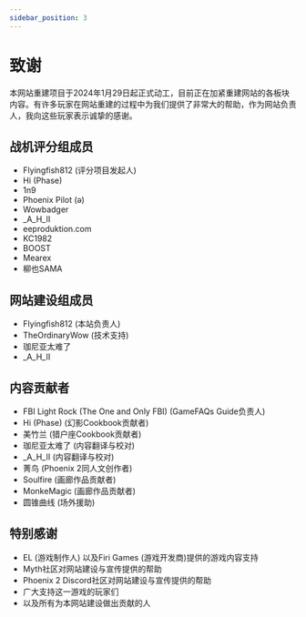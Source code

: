 ```yaml
---
sidebar_position: 3
---
```


# 致谢

本网站重建项目于2024年1月29日起正式动工，目前正在加紧重建网站的各板块内容。有许多玩家在网站重建的过程中为我们提供了非常大的帮助，作为网站负责人，我向这些玩家表示诚挚的感谢。

## 战机评分组成员

- Flyingfish812 (评分项目发起人)
- Hi (Phase)
- 1n9
- Phoenix Pilot (ǝ)
- Wowbadger
- _A_H_II
- eeproduktion.com
- KC1982
- BOOST
- Mearex
- 柳也SAMA

## 网站建设组成员

- Flyingfish812 (本站负责人)
- TheOrdinaryWow (技术支持)
- 珈尼亚太难了
- _A_H_II

## 内容贡献者

- FBI Light Rock (The One and Only FBI) (GameFAQs Guide负责人)
- Hi (Phase) (幻影Cookbook贡献者)
- 美竹兰 (猎户座Cookbook贡献者)
- 珈尼亚太难了 (内容翻译与校对)
- _A_H_II (内容翻译与校对)
- 菁鸟 (Phoenix 2同人文创作者)
- Soulfire (画廊作品贡献者)
- MonkeMagic (画廊作品贡献者)
- 圆锥曲线 (场外援助)

## 特别感谢

- EL (游戏制作人) 以及Firi Games (游戏开发商)提供的游戏内容支持
- Myth社区对网站建设与宣传提供的帮助
- Phoenix 2 Discord社区对网站建设与宣传提供的帮助
- 广大支持这一游戏的玩家们
- 以及所有为本网站建设做出贡献的人